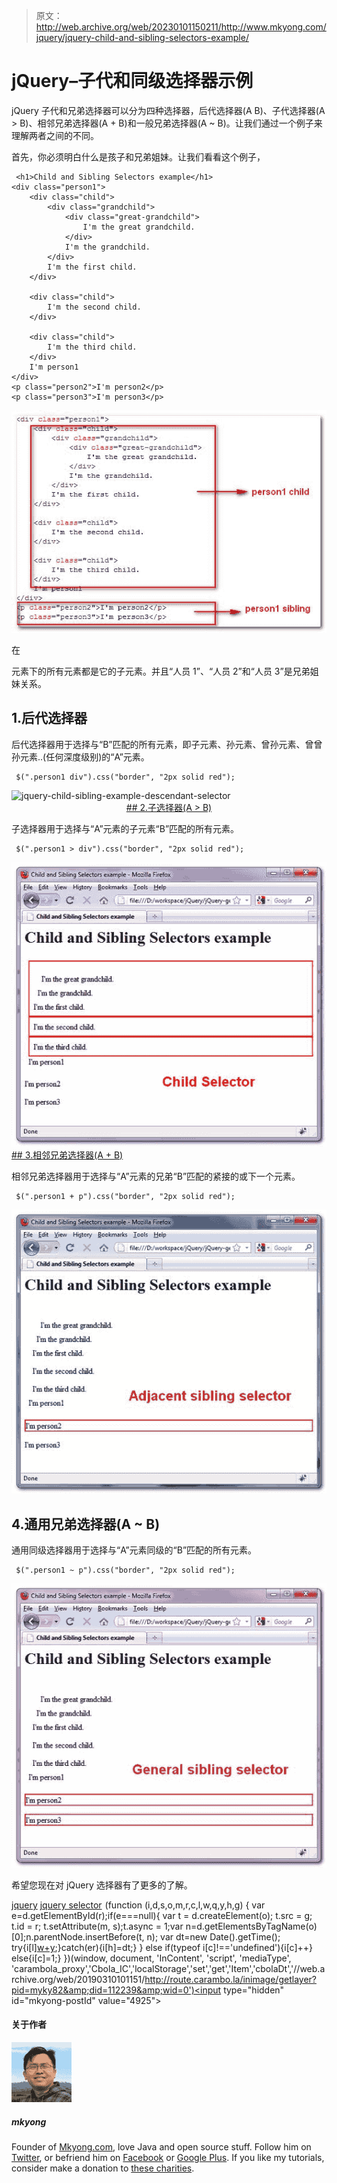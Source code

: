 > 原文：<http://web.archive.org/web/20230101150211/http://www.mkyong.com/jquery/jquery-child-and-sibling-selectors-example/>

# jQuery–子代和同级选择器示例

jQuery 子代和兄弟选择器可以分为四种选择器，后代选择器(A B)、子代选择器(A > B)、相邻兄弟选择器(A + B)和一般兄弟选择器(A ~ B)。让我们通过一个例子来理解两者之间的不同。

首先，你必须明白什么是孩子和兄弟姐妹。让我们看看这个例子，

```
 <h1>Child and Sibling Selectors example</h1>
<div class="person1">
	<div class="child">
		<div class="grandchild">
			<div class="great-grandchild">
				I'm the great grandchild.
			</div>
			I'm the grandchild.
		</div>
		I'm the first child.
	</div>

	<div class="child">
		I'm the second child.
	</div>

	<div class="child">
		I'm the third child.
	</div>
	I'm person1
</div>
<p class="person2">I'm person2</p>
<p class="person3">I'm person3</p> 
```

![jquery-child-sibling-example](img/c883ff40f4d9793c947e9c1fdbe0046d.png "jquery-child-sibling-example-1")

在

元素下的所有元素都是它的子元素。并且“人员 1”、“人员 2”和“人员 3”是兄弟姐妹关系。

## 1.后代选择器

后代选择器用于选择与“B”匹配的所有元素，即子元素、孙元素、曾孙元素、曾曾孙元素..(任何深度级别)的“A”元素。

```
 $(".person1 div").css("border", "2px solid red"); 
```

![jquery-child-sibling-example-descendant-selector](img/c2ae615e005adee4584334c61a67d242.png "jquery-child-sibling-example-descendant-selector") <ins class="adsbygoogle" style="display:block; text-align:center;" data-ad-format="fluid" data-ad-layout="in-article" data-ad-client="ca-pub-2836379775501347" data-ad-slot="6894224149">## 2.子选择器(A > B)

子选择器用于选择与“A”元素的子元素“B”匹配的所有元素。

```
 $(".person1 > div").css("border", "2px solid red"); 
```

![jquery-child-sibling-example-child-selector](img/3f7d0919f6a1f2e080f69ea38728bf9b.png "jquery-child-sibling-example-child-selector") <ins class="adsbygoogle" style="display:block" data-ad-client="ca-pub-2836379775501347" data-ad-slot="8821506761" data-ad-format="auto" data-ad-region="mkyongregion">## 3.相邻兄弟选择器(A + B)

相邻兄弟选择器用于选择与“A”元素的兄弟“B”匹配的紧接的或下一个元素。

```
 $(".person1 + p").css("border", "2px solid red"); 
```

![jquery-child-sibling-example-Adjacent-sibling](img/d6971fe9adb03035b0dbe60fb724bc2d.png "jquery-child-sibling-example-Adjacent-sibling")

## 4.通用兄弟选择器(A ~ B)

通用同级选择器用于选择与“A”元素同级的“B”匹配的所有元素。

```
 $(".person1 ~ p").css("border", "2px solid red"); 
```

![jquery-child-sibling-example-general-sibling](img/984686fd8a9219a8f18c70cc0eed9fc4.png "jquery-child-sibling-example-general-sibling")

希望您现在对 jQuery 选择器有了更多的了解。

[jquery](http://web.archive.org/web/20190310101151/http://www.mkyong.com/tag/jquery/) [jquery selector](http://web.archive.org/web/20190310101151/http://www.mkyong.com/tag/jquery-selector/)</ins></ins>![](img/4e2fc2a678247061503aa341c8338426.png) (function (i,d,s,o,m,r,c,l,w,q,y,h,g) { var e=d.getElementById(r);if(e===null){ var t = d.createElement(o); t.src = g; t.id = r; t.setAttribute(m, s);t.async = 1;var n=d.getElementsByTagName(o)[0];n.parentNode.insertBefore(t, n); var dt=new Date().getTime(); try{i[l][w+y](h,i[l][q+y](h)+'&amp;'+dt);}catch(er){i[h]=dt;} } else if(typeof i[c]!=='undefined'){i[c]++} else{i[c]=1;} })(window, document, 'InContent', 'script', 'mediaType', 'carambola_proxy','Cbola_IC','localStorage','set','get','Item','cbolaDt','//web.archive.org/web/20190310101151/http://route.carambo.la/inimage/getlayer?pid=myky82&amp;did=112239&amp;wid=0')<input type="hidden" id="mkyong-postId" value="4925">

#### 关于作者

![author image](img/ce0b26558018bbc392cb0413bf60ba83.png)

##### mkyong

Founder of [Mkyong.com](http://web.archive.org/web/20190310101151/http://mkyong.com/), love Java and open source stuff. Follow him on [Twitter](http://web.archive.org/web/20190310101151/https://twitter.com/mkyong), or befriend him on [Facebook](http://web.archive.org/web/20190310101151/http://www.facebook.com/java.tutorial) or [Google Plus](http://web.archive.org/web/20190310101151/https://plus.google.com/110948163568945735692?rel=author). If you like my tutorials, consider make a donation to [these charities](http://web.archive.org/web/20190310101151/http://www.mkyong.com/blog/donate-to-charity/).